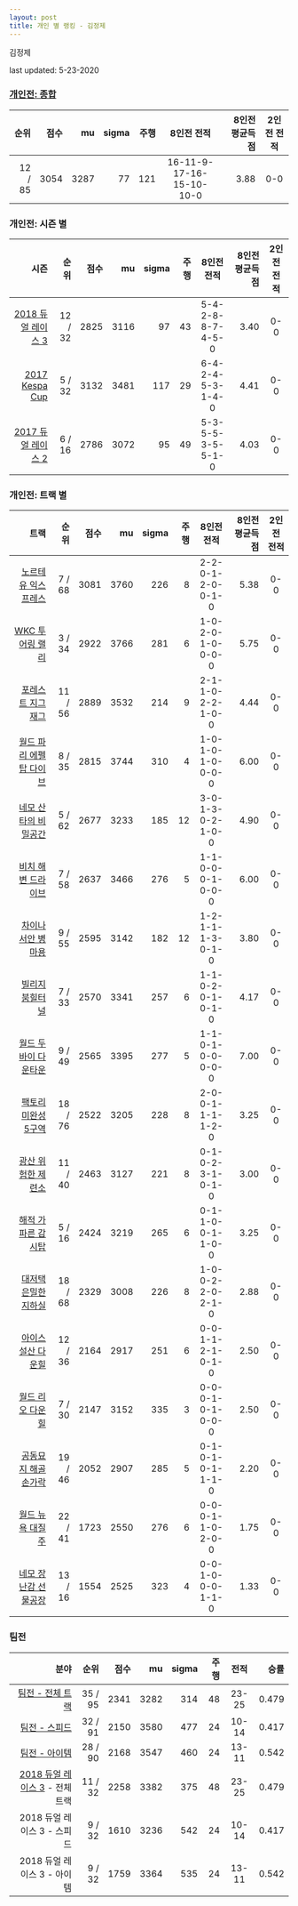 ```yaml
---
layout: post
title: 개인 별 랭킹 - 김정제
---
```


김정제

last updated: 5-23-2020

### [개인전: 종합](../singles-full)

| 순위 | 점수 | mu | sigma | 주행 | 8인전 전적 | 8인전 평균득점 | 2인전 전적 |
|---:|---:|---:|---:|---:|:---:|---:|:---:|
| 12 / 85 | 3054 | 3287 | 77 | 121 | 16-11-9-17-16-15-10-10-0 | 3.88 | 0-0 |

### 개인전: 시즌 별

| 시즌 | 순위 | 점수 | mu | sigma | 주행 | 8인전 전적 | 8인전 평균득점 | 2인전 전적 |
|---:|---:|---:|---:|---:|---:|:---:|---:|:---:|
| [2018 듀얼 레이스 3](../singles-s2018_1) | 12 / 32 | 2825 | 3116 | 97 | 43 |  5-4-2-8-8-7-4-5-0 | 3.40 | 0-0 |
| [2017 Kespa Cup](../singles-s2017_2) | 5 / 32 | 3132 | 3481 | 117 | 29 |  6-4-2-4-5-3-1-4-0 | 4.41 | 0-0 |
| [2017 듀얼 레이스 2](../singles-s2017_1) | 6 / 16 | 2786 | 3072 | 95 | 49 |  5-3-5-5-3-5-5-1-0 | 4.03 | 0-0 |

### 개인전: 트랙 별

| 트랙 | 순위 | 점수 | mu | sigma | 주행 | 8인전 전적 | 8인전 평균득점 | 2인전 전적 |
|---:|---:|---:|---:|---:|---:|:---:|---:|:---:|
| [노르테유 익스프레스](../noex) | 7 / 68 | 3081 | 3760 | 226 | 8 | 2-2-0-1-2-0-0-1-0 | 5.38 | 0-0 |
| [WKC 투어링 랠리](../rally) | 3 / 34 | 2922 | 3766 | 281 | 6 | 1-0-2-0-1-0-0-0-0 | 5.75 | 0-0 |
| [포레스트 지그재그](../zigzag) | 11 / 56 | 2889 | 3532 | 214 | 9 | 2-1-1-0-2-2-1-0-0 | 4.44 | 0-0 |
| [월드 파리 에펠탑 다이브](../eifel) | 8 / 35 | 2815 | 3744 | 310 | 4 | 1-0-1-0-1-0-0-0-0 | 6.00 | 0-0 |
| [네모 산타의 비밀공간](../santa) | 5 / 62 | 2677 | 3233 | 185 | 12 | 3-0-1-3-0-2-1-0-0 | 4.90 | 0-0 |
| [비치 해변 드라이브](../haebyun) | 7 / 58 | 2637 | 3466 | 276 | 5 | 1-1-0-0-0-1-0-0-0 | 6.00 | 0-0 |
| [차이나 서안 병마용](../byeongma) | 9 / 55 | 2595 | 3142 | 182 | 12 | 1-2-1-1-1-3-0-1-0 | 3.80 | 0-0 |
| [빌리지 붐힐터널](../boomhill) | 7 / 33 | 2570 | 3341 | 257 | 6 | 1-1-0-2-0-1-0-1-0 | 4.17 | 0-0 |
| [월드 두바이 다운타운](../dubai) | 9 / 49 | 2565 | 3395 | 277 | 5 | 1-1-0-1-0-0-0-0-0 | 7.00 | 0-0 |
| [팩토리 미완성 5구역](../district5) | 18 / 76 | 2522 | 3205 | 228 | 8 | 2-0-0-1-1-1-1-2-0 | 3.25 | 0-0 |
| [광산 위험한 제련소](../jeryeonso) | 11 / 40 | 2463 | 3127 | 221 | 8 | 0-1-0-2-3-1-0-1-0 | 3.00 | 0-0 |
| [해적 가파른 감시탑](../gamshi) | 5 / 16 | 2424 | 3219 | 265 | 6 | 0-1-1-0-0-1-1-0-0 | 3.25 | 0-0 |
| [대저택 은밀한 지하실](../jeotaek) | 18 / 68 | 2329 | 3008 | 226 | 8 | 1-0-0-2-2-0-2-1-0 | 2.88 | 0-0 |
| [아이스 설산 다운힐](../seolsan) | 12 / 36 | 2164 | 2917 | 251 | 6 | 0-0-1-1-2-1-0-1-0 | 2.50 | 0-0 |
| [월드 리오 다운힐](../rio) | 7 / 30 | 2147 | 3152 | 335 | 3 | 0-0-0-1-0-1-0-0-0 | 2.50 | 0-0 |
| [공동묘지 해골 손가락](../haeson) | 19 / 46 | 2052 | 2907 | 285 | 5 | 0-1-0-1-0-1-1-1-0 | 2.20 | 0-0 |
| [월드 뉴욕 대질주](../newyork) | 22 / 41 | 1723 | 2550 | 276 | 6 | 0-0-0-1-1-0-2-0-0 | 1.75 | 0-0 |
| [네모 장난감 선물공장](../present) | 13 / 16 | 1554 | 2525 | 323 | 4 | 0-0-1-0-0-0-1-1-0 | 1.33 | 0-0 |

### 팀전

| 분야 | 순위 | 점수 | mu | sigma | 주행 | 전적 | 승률 |
|---:|---:|---:|---:|---:|---:|:---:|---:|
| [팀전 - 전체 트랙](../team-full) | 35 / 95 | 2341 | 3282 | 314 | 48 | 23-25 | 0.479 |
| [팀전 - 스피드](../team-speed) | 32 / 91 | 2150 | 3580 | 477 | 24 | 10-14 | 0.417 |
| [팀전 - 아이템](../team-item) | 28 / 90 | 2168 | 3547 | 460 | 24 | 13-11 | 0.542 |
| [2018 듀얼 레이스 3](../teams-t2018_1) - 전체 트랙 | 11 / 32 | 2258 | 3382 | 375 | 48 | 23-25 | 0.479 |
| 2018 듀얼 레이스 3 - 스피드 | 9 / 32 | 1610 | 3236 | 542 | 24 | 10-14 | 0.417 |
| 2018 듀얼 레이스 3 - 아이템 | 9 / 32 | 1759 | 3364 | 535 | 24 | 13-11 | 0.542 |
